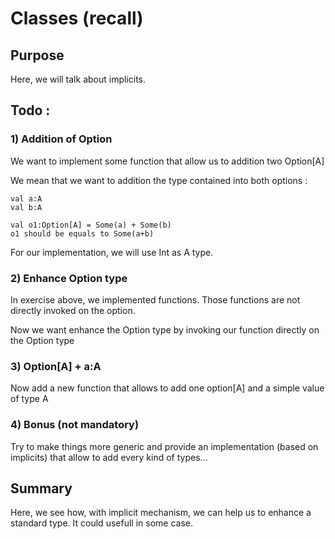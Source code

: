 # Classes (recall)

## Purpose

Here, we will talk about implicits.

## Todo : 

### 1) Addition of Option

We want to implement some function that allow us to addition two Option[A]

We mean that we want to addition the type contained into both options : 

    val a:A
    val b:A

    val o1:Option[A] = Some(a) + Some(b)
    o1 should be equals to Some(a+b) 
    
For our implementation, we will use Int as A type.    


### 2) Enhance Option type

In exercise above, we implemented functions. Those functions are not directly invoked on the option. 

Now we want enhance the Option type by invoking our function directly on the Option type


### 3) Option[A] + a:A 

Now add a new function that allows to add one option[A] and a simple value of type A


### 4) Bonus (not mandatory)

Try to make things more generic and provide an implementation (based on implicits) that allow to add every kind of types...


## Summary

Here, we see how, with implicit mechanism, we can help us to enhance a standard type. It could usefull in some case.  